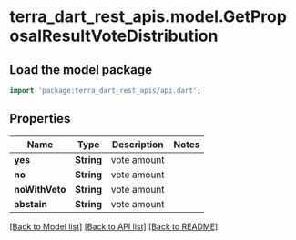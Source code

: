 # terra_dart_rest_apis.model.GetProposalResultVoteDistribution

## Load the model package
```dart
import 'package:terra_dart_rest_apis/api.dart';
```

## Properties
Name | Type | Description | Notes
------------ | ------------- | ------------- | -------------
**yes** | **String** | vote amount | 
**no** | **String** | vote amount | 
**noWithVeto** | **String** | vote amount | 
**abstain** | **String** | vote amount | 

[[Back to Model list]](../README.md#documentation-for-models) [[Back to API list]](../README.md#documentation-for-api-endpoints) [[Back to README]](../README.md)


